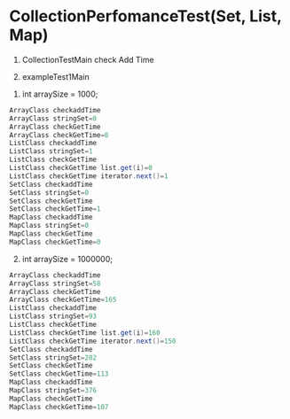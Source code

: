 # CollectionPerfomanceTest(Set, List, Map)

1. CollectionTestMain 
  check Add Time 
  
2. exampleTest1Main
1) int arraySize = 1000;
```java
ArrayClass checkaddTime
ArrayClass stringSet=0
ArrayClass checkGetTime
ArrayClass checkGetTime=0
ListClass checkaddTime
ListClass stringSet=1
ListClass checkGetTime
ListClass checkGetTime list.get(i)=0
ListClass checkGetTime iterator.next()=1
SetClass checkaddTime
SetClass stringSet=0
SetClass checkGetTime
SetClass checkGetTime=1
MapClass checkaddTime
MapClass stringSet=0
MapClass checkGetTime
MapClass checkGetTime=0
```
 
  2) int arraySize = 1000000;
```java
ArrayClass checkaddTime
ArrayClass stringSet=58
ArrayClass checkGetTime
ArrayClass checkGetTime=165
ListClass checkaddTime
ListClass stringSet=93
ListClass checkGetTime
ListClass checkGetTime list.get(i)=160
ListClass checkGetTime iterator.next()=150
SetClass checkaddTime
SetClass stringSet=202
SetClass checkGetTime
SetClass checkGetTime=113
MapClass checkaddTime
MapClass stringSet=376
MapClass checkGetTime
MapClass checkGetTime=107
```
